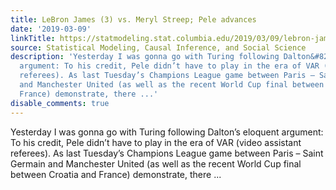 ```yaml
---
title: LeBron James (3) vs. Meryl Streep; Pele advances
date: '2019-03-09'
linkTitle: https://statmodeling.stat.columbia.edu/2019/03/09/lebron-james-3-vs-meryl-streep-pele-advances/
source: Statistical Modeling, Causal Inference, and Social Science
description: 'Yesterday I was gonna go with Turing following Dalton&#8217;s eloquent
  argument: To his credit, Pele didn’t have to play in the era of VAR (video assistant
  referees). As last Tuesday’s Champions League game between Paris – Saint Germain
  and Manchester United (as well as the recent World Cup final between Croatia and
  France) demonstrate, there ...'
disable_comments: true
---
```

Yesterday I was gonna go with Turing following Dalton&#8217;s eloquent argument: To his credit, Pele didn’t have to play in the era of VAR (video assistant referees). As last Tuesday’s Champions League game between Paris – Saint Germain and Manchester United (as well as the recent World Cup final between Croatia and France) demonstrate, there ...